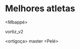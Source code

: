 # Melhores atletas

<Mbappé>

<romario>
<Messi>
vortiz_v2


<ortigoça>
 master
<Cristiano Ronaldo>
<Pogba>
<Pelé>
